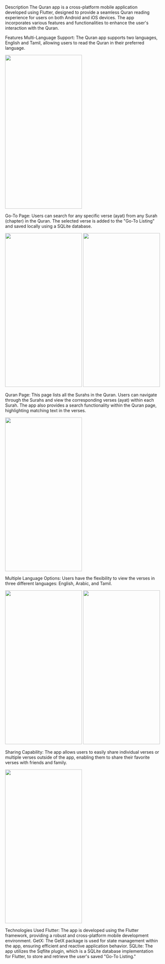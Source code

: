 Description
The Quran app is a cross-platform mobile application developed using Flutter, designed to provide a seamless Quran reading experience for users on both Android and iOS devices. The app incorporates various features and functionalities to enhance the user's interaction with the Quran.

Features
Multi-Language Support: The Quran app supports two languages, English and Tamil, allowing users to read the Quran in their preferred language.

<img src="https://github.com/Laiq37/mahsa_chat/assets/51846274/4b427200-0d29-4ac1-98db-95e91f3f676e" width=250 height=500 >

Go-To Page: Users can search for any specific verse (ayat) from any Surah (chapter) in the Quran. The selected verse is added to the "Go-To Listing" and saved locally using a SQLite database.

<img src="https://github.com/Laiq37/mahsa_chat/assets/51846274/33d9c08d-f6f3-4b9d-8640-b66714ff068f" width=250 height=500 >
<img src="https://github.com/Laiq37/mahsa_chat/assets/51846274/9781039f-e6bf-45c2-9d7e-0b9a27bfdd17" width=250 height=500 >

Quran Page: This page lists all the Surahs in the Quran. Users can navigate through the Surahs and view the corresponding verses (ayat) within each Surah. The app also provides a search functionality within the Quran page, highlighting matching text in the verses.

<img src="https://github.com/Laiq37/mahsa_chat/assets/51846274/709cc09b-5234-445c-81d1-cb2539d68580" width=250 height=500 >

Multiple Language Options: Users have the flexibility to view the verses in three different languages: English, Arabic, and Tamil.

<img src="https://github.com/Laiq37/mahsa_chat/assets/51846274/89634749-f595-453c-afe8-fa864ab98579" width=250 height=500 >
<img src="https://github.com/Laiq37/mahsa_chat/assets/51846274/3d193e75-d8ce-47ac-909c-99a07e2ac3fc" width=250 height=500 >

Sharing Capability: The app allows users to easily share individual verses or multiple verses outside of the app, enabling them to share their favorite verses with friends and family.

<img src="https://github.com/Laiq37/mahsa_chat/assets/51846274/7e1233e4-f666-40c8-ba53-0ae74838c323" width=250 height=500 >

Technologies Used
Flutter: The app is developed using the Flutter framework, providing a robust and cross-platform mobile development environment.
GetX: The GetX package is used for state management within the app, ensuring efficient and reactive application behavior.
SQLite: The app utilizes the Sqflite plugin, which is a SQLite database implementation for Flutter, to store and retrieve the user's saved "Go-To Listing."
